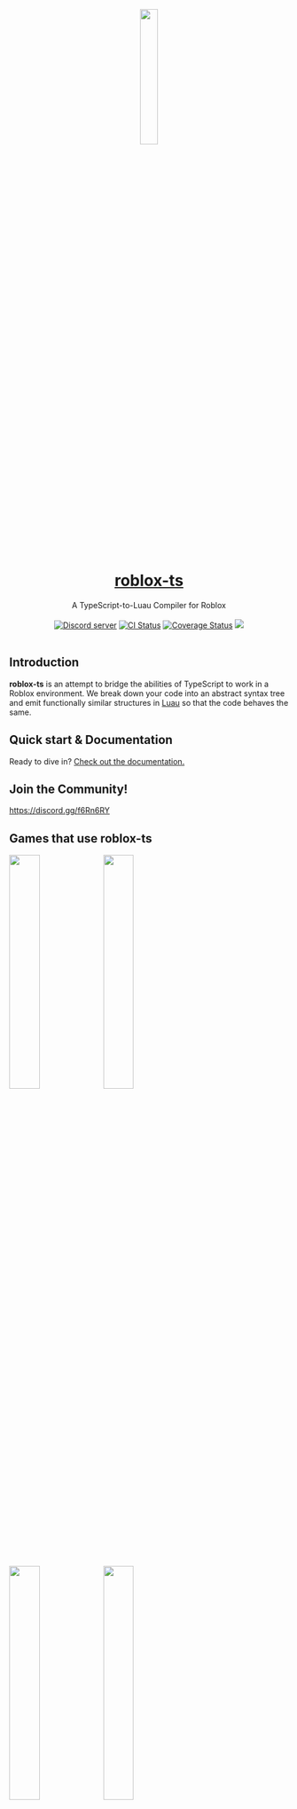 <div align="center"><img width=25% src="https://i.imgur.com/yCjHmng.png"></div>
<h1 align="center"><a href="https://roblox-ts.com">roblox-ts</a></h1>
<div align="center">A TypeScript-to-Luau Compiler for Roblox</div>
<br>
<div align="center">
	<a href="https://discord.gg/f6Rn6RY"><img src="https://discordapp.com/api/guilds/476080952636997633/embed.png" alt="Discord server" /></a>
	<a href="https://github.com/roblox-ts/roblox-ts/actions"><img src="https://github.com/roblox-ts/roblox-ts/workflows/CI/badge.svg" alt="CI Status" /></a>
	<a href="https://coveralls.io/github/roblox-ts/roblox-ts?branch=master"><img src="https://coveralls.io/repos/github/roblox-ts/roblox-ts/badge.svg?branch=master" alt="Coverage Status" /></a>
	<a href="https://www.npmjs.com/package/roblox-ts"><img src="https://badge.fury.io/js/roblox-ts.svg"></a>
</div>
<div>&nbsp;</div>

## Introduction

**roblox-ts** is an attempt to bridge the abilities of TypeScript to work in a Roblox environment. We break down your code into an abstract syntax tree and emit functionally similar structures in [Luau](https://luau-lang.org/) so that the code behaves the same.

## Quick start & Documentation

Ready to dive in? [Check out the documentation.](https://roblox-ts.com/docs)

## Join the Community!

https://discord.gg/f6Rn6RY

## Games that use roblox-ts

<a href="https://www.roblox.com/games/6872265039"><img width=32.9% src="https://i.imgur.com/S2x5isG.png"></a><!-- BedWars 2.2B -->
<a href="https://www.roblox.com/games/4872321990"><img width=32.9% src="https://i.imgur.com/pkuQfdG.png"></a><!-- Islands 1.5B -->
<a href="https://www.roblox.com/games/3759927663"><img width=32.9% src="https://i.imgur.com/OAmrsuz.png"></a><!-- Zombie Strike 191.2M -->
<a href="https://www.roblox.com/games/841531820"><img width=32.9% src="https://i.imgur.com/KFUgqsV.png"></a><!-- Deep Space Tycoon 26.0M -->
<a href="https://www.roblox.com/games/5414779423"><img width=32.9% src="https://i.imgur.com/5GTAGqt.png"></a><!-- Science Simulator 18.7M -->
<a href="https://www.roblox.com/games/3837841034"><img width=32.9% src="https://i.imgur.com/nffggbO.png"></a><!-- Deadline 3.7M -->
<a href="https://www.roblox.com/games/2184151436"><img width=32.9% src="https://i.imgur.com/JSFPTA0.png"></a><!-- Dungeon Life 2.0M -->
<a href="https://www.roblox.com/games/8542259458"><img width=32.9% src="https://i.imgur.com/n6fMYfz.jpeg"></a><!-- SkyWars 1.4M -->
